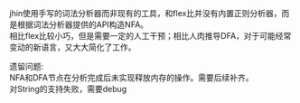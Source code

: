 jhin使用手写的词法分析器而非现有的工具，和flex比并没有内置正则分析器，而是根据词法分析器提供的API构造NFA。  
相比flex比较小巧，但是需要一定的人工干预；相比人肉推导DFA，对于可能经常变动的新语言，又大大简化了工作。

遗留问题:  
NFA和DFA节点在分析完成后未实现释放内存的操作。需要后续补齐。  
对String的支持失败，需要debug  
  

